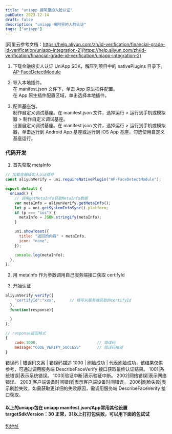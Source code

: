 ```yaml
---
title: "uniapp 接阿里的人脸认证"
pubDate: 2023-12-14
draft: false
description: "uniapp 接阿里的人脸认证"
tags: ["uniapp"]
---
```


[阿里云参考文档：https://help.aliyun.com/zh/id-verification/financial-grade-id-verification/uniapp-integration-2](https://help.aliyun.com/zh/id-verification/financial-grade-id-verification/uniapp-integration-2)

1. 下载金融级实人认证 UniApp SDK，解压到项目中的 nativePlugins 目录下。 [AP-FaceDetectModule](https://cn-shanghai-aliyun-cloudauth.oss-cn-shanghai.aliyuncs.com/cloudauth_sdk/identity_toyger/UniApp/UniApp-FinancialFaceVerify-20231018.zip)

2. 导入本地插件。  
   在 manifest.json 文件下，单击 App 原生插件配置。  
   在 App 原生插件配置区域，单击选择本地插件。

3. 配置基座包。  
   制作自定义调试基座。在 manifest.json 文件，选择运行 > 运行到手机或模拟器 > 制作自定义调试基座。  
   设置自定义调试基座。在 manifest.json 文件，选择运行 > 运行到手机或模拟器，单击运行到 Android App 基座或运行到 iOS App 基座，勾选使用自定义基座运行。

### 代码开发

1. 首先获取 metaInfo

```js
// 加载金融级实人认证插件
const aliyunVerify = uni.requireNativePlugin("AP-FaceDetectModule");

export default {
  onLoad() {
    // 调用getMetaInfo获取MetaInfo数据
    var metaInfo = aliyunVerify.getMetaInfo();
    let p = uni.getSystemInfoSync().platform;
    if (p === "ios") {
      metaInfo = JSON.stringify(metaInfo);
    }

    uni.showToast({
      title: "返回的内容" + metaInfo,
      icon: "none",
    });

    console.log(metaInfo);
  },
};
```

2. 用 metaInfo 作为参数调用自己服务端接口获取 certifyId

3. 开始认证

```js
aliyunVerify.verify({
    "certifyId":"xxx",		// 填写从服务端获取的certifyId
  },
  function(response){

  }
);

// response返回格式
{
    code:1000,							// 错误码
    message:"CODE_VERIFY_SUCCESS"		// 错误码描述
}
```

错误码 | 错误码文案 | 错误码描述
1000 | 刷脸成功 | 代表刷脸成功，该结果仅供参考，可通过调用服务端 DescribeFaceVerify 接口获取最终认证结果。
1001|系统错误|表示系统错误。
1003|验证中断|表示验证中断。
2002|网络错误|表示网络错误。
2003|客户端设备时间错误|表示客户端设备时间错误。
2006|刷脸失败|表示刷脸失败，如需获取更详细的失败原因，需调用服务端 DescribeFaceVerify 接口获取。 


####  以上的uniapp包在 uniapp manifest.json/App常用其他设置targetSdkVersion：30 正常，31以上打打包失败，可以用下面的包试试  
[包地址](https://cdn.jiangwei.zone/blog/AP-FaceDetectModule.zip)
